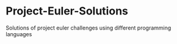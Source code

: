 # Project-Euler-Solutions 
Solutions of project euler challenges using different programming languages

